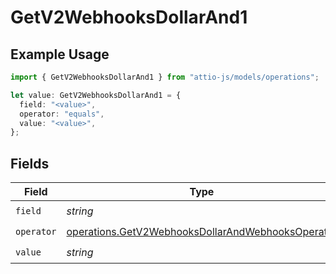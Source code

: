 # GetV2WebhooksDollarAnd1

## Example Usage

```typescript
import { GetV2WebhooksDollarAnd1 } from "attio-js/models/operations";

let value: GetV2WebhooksDollarAnd1 = {
  field: "<value>",
  operator: "equals",
  value: "<value>",
};
```

## Fields

| Field                                                                                                                  | Type                                                                                                                   | Required                                                                                                               | Description                                                                                                            |
| ---------------------------------------------------------------------------------------------------------------------- | ---------------------------------------------------------------------------------------------------------------------- | ---------------------------------------------------------------------------------------------------------------------- | ---------------------------------------------------------------------------------------------------------------------- |
| `field`                                                                                                                | *string*                                                                                                               | :heavy_check_mark:                                                                                                     | N/A                                                                                                                    |
| `operator`                                                                                                             | [operations.GetV2WebhooksDollarAndWebhooksOperator](../../models/operations/getv2webhooksdollarandwebhooksoperator.md) | :heavy_check_mark:                                                                                                     | N/A                                                                                                                    |
| `value`                                                                                                                | *string*                                                                                                               | :heavy_check_mark:                                                                                                     | N/A                                                                                                                    |